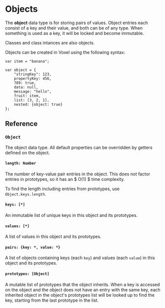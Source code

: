 # Objects
The **object** data type is for storing pairs of values. Object entries each consist of a key and their value, and both can be of any type. When something is used as a key, it will be locked and become immutable.

Classes and class intances are also objects.

Objects can be created in Voxel using the following syntax:

```voxel
var item = "banana";

var object = {
    "stringKey": 123,
    propertyKey: 456,
    789: true,
    data: null,
    message: "hello",
    fruit: item,
    list: [3, 2, 1],
    nested: {object: true}
};
```

## Reference

### `Object`
The object data type. All default properties can be overridden by getters defined on the object.

#### `length: Number`
The number of key-value pair entries in the object. This does not factor entries in prototypes, so it has an $ O(1) $ time complexity.

To find the length including entries from prototypes, use `Object.keys.length`.

#### `keys: [*]`
An immutable list of unique keys in this object and its prototypes.

#### `values: [*]`
A list of values in this object and its prototypes.

#### `pairs: {key: *, value: *}`
A list of objects containing keys (each `key`) and values (each `value`) in this object and its prototypes.

#### `prototypes: [Object]`
A mutable list of prototypes that the object inherits. When a key is accessed on the object and the object does not have an entry with the same key, each inherited object in the object's prototypes list will be looked up to find the key, starting from the last prototype in the list.